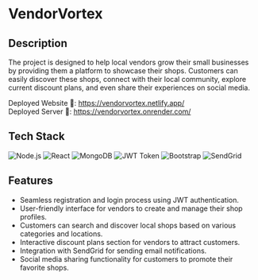 # VendorVortex

## Description

The project is designed to help local vendors grow their small businesses by providing them a platform to showcase their shops. Customers can easily discover these shops, connect with their local community, explore current discount plans, and even share their experiences on social media.

Deployed Website 🔗: https://vendorvortex.netlify.app/
<br/>
Deployed Server 🔗: https://vendorvortex.onrender.com/

## Tech Stack

![Node.js](https://img.shields.io/badge/Node.js-18.16.0-<COLOR>?style=flat-square&logo=node.js&logoColor=white)
![React](https://img.shields.io/badge/React-14.4.6-<COLOR>?style=flat-square&logo=react&logoColor=white)
![MongoDB](https://img.shields.io/badge/MongoDB-7.2.0-<COLOR>?style=flat-square&logo=mongodb&logoColor=white)
![JWT Token](https://img.shields.io/badge/JWT_Token-9.0.0-<COLOR>?style=flat-square&logo=json-web-tokens&logoColor=white)
![Bootstrap](https://img.shields.io/badge/Bootstrap-5.2.1-<COLOR>?style=flat-square&logo=bootstrap&logoColor=white)
![SendGrid](https://img.shields.io/badge/SendGrid-1.3.4-<COLOR>?style=flat-square&logo=sendgrid&logoColor=white)

## Features

- Seamless registration and login process using JWT authentication.
- User-friendly interface for vendors to create and manage their shop profiles.
- Customers can search and discover local shops based on various categories and locations.
- Interactive discount plans section for vendors to attract customers.
- Integration with SendGrid for sending email notifications.
- Social media sharing functionality for customers to promote their favorite shops.
